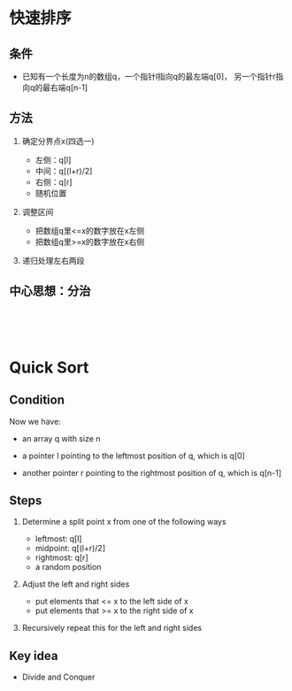 # 快速排序
## 条件
- 已知有一个长度为n的数组q，一个指针l指向q的最左端q[0]， 另一个指针r指向q的最右端q[n-1]

## 方法

1. 确定分界点x(四选一)
    - 左侧：q[l]
    - 中间：q[(l+r)/2]
    - 右侧：q[r]
    - 随机位置

2. 调整区间
    - 把数组q里<=x的数字放在x左侧
    - 把数组q里>=x的数字放在x右侧

3. 递归处理左右两段

## 中心思想：分治
<br>
<br>
<br>

# Quick Sort
## Condition
Now we have:
- an array q with size n

- a pointer l pointing to the leftmost position of q, which is q[0]

- another pointer r pointing to the rightmost position of q, which is q[n-1]

## Steps

1. Determine a split point x from one of the following ways
    - leftmost: q[l]
    - midpoint: q[(l+r)/2]
    - rightmost: q[r]
    - a random position

2. Adjust the left and right sides
    - put elements that <= x to the left side of x
    - put elements that >= x to the right side of x

3. Recursively repeat this for the left and right sides

## Key idea

- Divide and Conquer


